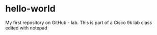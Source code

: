 # hello-world
My first repository on GitHub - lab.
This is part of a Cisco 9k lab class edited with notepad
